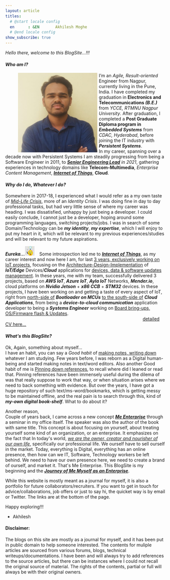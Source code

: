 ```yaml
---
layout: article
titles:
  # @start locale config
  en      : &EN       Akhilesh Moghe
  # @end locale config
show_subscribe: true
---
```


*Hello there, welcome to this BlogSite...!!!*

#### *Who am I?*

<figure class="aligncenter circle image--lg">
	<img align="left" width="250" height="250" src="assets/images/logo/Akhilesh_Moghe.jpeg" style="padding-right: 5px" />
</figure>

I’m an *Agile, Result-oriented* Engineer from Nagpur, currently living in the Pune, India. I have completed my graduation in __Electronics and Telecommunications *(B.E.)*__ from *YCCE, RTMNU Nagpur University*. After graduation, I completed a __Post Graduate Diploma program in *Embedded Systems*__ from *CDAC, Hyderabad*, before joining the IT industry with *__Persistent Systems__*.\
In my career, spanning over a decade now with Persistent Systems I am steadily progressing from being a Software Engineer in 2011, to __*<u>Senior Engineering Lead</u>*__ *in 2021*, gathering experiences in technology domains like __Telecom-Multimedia__, *Enterprise Content Management*, __*<u>Internet of Things</u>*__, __Cloud__.

#### *Why do I do, Whatever I do?*

Somewhere in 2017-18, I experienced what I would refer as a my own taste of *<u>Mid-Life Crisis</u>*, more of an *Identity Crisis*. I was doing fine in day to day professional tasks, but had very little sense of where my career was heading. I was dissatisfied, unhappy by just being a developer. I could easily conclude, I cannot just be a developer, hoping around some programming languages, switching projects/jobs. I was in search of some Domain/Technology can be __*my identity*__, __*my expertise*__, which I will enjoy to put my heart in it, which will be relevant to my previous experiences/studies and will be relevant to my future aspirations.

__*Eureka...*__<img class="circle" width="30" height="30" src="assets/images/eureka_smiley_3.jpeg" />
&nbsp;&nbsp; Some introspection led me to __*<u>Internet of Things</u>*__, as my career interest and now here I am, for last <u>3 years, exclusively working on IoT projects</u>, focusing on the <u>Architecture-Design-Implementation</u> of __*IoT/Edge*__ Devices/__*Cloud*__ applications for <u>devices, data & software updates management</u>. In these years, me with my team, successfully delivered 3 projects, based on __*AWS IoT*__, __*Azure IoT*__, __*Ayla IoT*__ Networks, __*Mender.io*__, cloud platforms on __*Nvidia Jetson*__ + __*x86 CCB*__ + __*STM32*__ devices.
In these projects, I have been working on and getting a taste of every aspect of IoT, right from <u>north-side of</u> __*Bootloader on MCUs*__ <u>to the south-side of</u> __*Cloud Applications*__, from being a __*device-to-cloud communication*__ application developer to being a __*Systems Engineer*__ working on <u>Board bring-ups, OS/Firmware flash & Updates</u>.
&nbsp;&nbsp;&nbsp;&nbsp;&nbsp;&nbsp;&nbsp;&nbsp;&nbsp;&nbsp;&nbsp;&nbsp;&nbsp;&nbsp;&nbsp;&nbsp;&nbsp;&nbsp;&nbsp;&nbsp;&nbsp;&nbsp;&nbsp;&nbsp;&nbsp;&nbsp;&nbsp;&nbsp;&nbsp;&nbsp;&nbsp;&nbsp;&nbsp;&nbsp;&nbsp;&nbsp;&nbsp;&nbsp;&nbsp;&nbsp;&nbsp;&nbsp;&nbsp;&nbsp;&nbsp;&nbsp;&nbsp;&nbsp;&nbsp;&nbsp;&nbsp;&nbsp;&nbsp;&nbsp;&nbsp;&nbsp;&nbsp;&nbsp;&nbsp;&nbsp;&nbsp;&nbsp;&nbsp;&nbsp;&nbsp;&nbsp;&nbsp;&nbsp;&nbsp;&nbsp;&nbsp;&nbsp;&nbsp;&nbsp;&nbsp;&nbsp;&nbsp;&nbsp;&nbsp;&nbsp;&nbsp;&nbsp;&nbsp;&nbsp;&nbsp;&nbsp;&nbsp;&nbsp;&nbsp;&nbsp;&nbsp;&nbsp;&nbsp;&nbsp;&nbsp;&nbsp;&nbsp;&nbsp;&nbsp;&nbsp;&nbsp;&nbsp;&nbsp;&nbsp;&nbsp;&nbsp;&nbsp;&nbsp;&nbsp; [<u>detailed CV here...</u>](cv.html)

#### *What's this BlogSite?*

Ok, Again, something about myself...\
I have an habit, you can say a *Good habit* of <u>making notes, writing down</u> whatever I am studying. Few years before, I was reborn as a Digital human-being and started making notes in text/word editors.
Also another Good habit of me is <u>Pinning down references</u>, to recall where did I leaned or read that.
Pinning references have been immensely useful during the dilema of was that really suppose to work that way, or when situation arises where we need to back something with evidence.
But over the years, I have got a huge repository of such text/ms-word/bookmarks, which is getting messy to be maintained offline, and the real pain is to search through this, kind of __*my-own digital book-shelf*__.
What to do about it?

Another reason,\
Couple of years back, I came across a new concept [__*<u>Me Enterprise</u>*__](https://www.amazon.in/Emergence-Enterprise-Blueprint-Leadership-Century/dp/1619845091) through a seminar in my office itself. The speaker was also the author of the book with same title.
This concept is about focusing on yourself, about treating yourself some kind of an organization, or an enterprise.
It emphasizes on the fact that In today's world, *<u>we are the owner, creator and nourisher of our own life</u>*, specifically our professional life. We ourself have to sell ourself in the market.
Today, everything is Digital, everything has an online presence, then how can we IT, Software, Technology workers be left behind. We need to have our own presence here, we need to create a brand of ourself, and market it. That's Me Enterprise.
This BlogSite is my beginning and the __*<u>Journey of Me Myself as an Enterprise</u>*__.

While this website is mostly meant as a journal for myself, it is also a portfolio for future collaborators/recruiters. If you want to get in touch for advice/collaborations, job offers or just to say hi, the quicket way is by email or Twitter. The links are at the bottom of the page.

Happy exploring!!!
- Akhilesh

#### Disclaimer:
The blogs on this site are mostly as a journal for myself, and it has been put in public domain to help someone interested.
The contents for muliple articles are sourced from various forums, blogs, technical writeups/documentations.
I have been and will always try to add references to the source articles, but there can be instances where I could not recall the original source of material.
The rights of the contents, partial or full will always be with their original owners.




